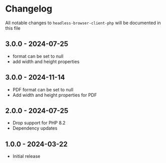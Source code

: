 # Changelog

All notable changes to `headless-browser-client-php` will be documented in this file
## 3.0.0 - 2024-07-25
 - format can be set to null
 - add width and height properties

## 3.0.0 - 2024-11-14
 - PDF format can be set to null
 - Add width and height properties for PDF

## 2.0.0 - 2024-07-25

- Drop support for PHP 8.2
- Dependency updates

## 1.0.0 - 2024-03-22

- Initial release
